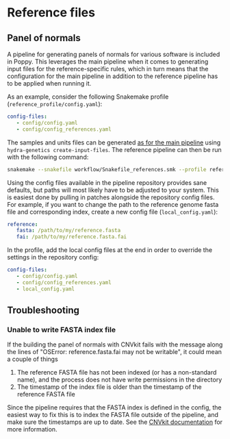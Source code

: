 # Reference files

## Panel of normals

A pipeline for generating panels of normals for various software is included in Poppy. This leverages the main pipeline when it comes to generating input files for the reference-specific rules, which in turn means that the configuration for the main pipeline in addition to the reference pipeline has to be applied when running it.

As an example, consider the following Snakemake profile (`reference_profile/config.yaml`):

```yaml
config-files:
   - config/config.yaml
   - config/config_references.yaml
```

The samples and units files can be generated [as for the main pipeline]() using `hydra-genetics create-input-files`. The reference pipeline can then be run with the following command:

```bash
snakemake --snakefile workflow/Snakefile_references.smk --profile reference_profile
```

Using the config files available in the pipeline repository provides sane defaults, but paths will most likely have to be adjusted to your system. This is easiest done by pulling in patches alongside the repository config files. For example, if you want to change the path to the reference genome fasta file and corresponding index, create a new config file (`local_config.yaml`):

```yaml
reference:
   fasta: /path/to/my/reference.fasta
   fai: /path/to/my/reference.fasta.fai
```

In the profile, add the local config files at the end in order to override the settings in the repository config:

```yaml
config-files:
   - config/config.yaml
   - config/config_references.yaml
   - local_config.yaml
```

## Troubleshooting

### Unable to write FASTA index file

If the building the panel of normals with CNVkit fails with the message along the lines of "OSError: reference.fasta.fai may not be writable", it could mean a couple of things

1. The reference FASTA file has not been indexed (or has a non-standard name), and the process does not have write permissions in the directory
2. The timestamp of the index file is older than the timestamp of the reference FASTA file

Since the pipeline requires that the FASTA index is defined in the config, the easiest way to fix this is to index the FASTA file outside of the pipeline, and make sure the timestamps are up to date. See the [CNVkit documentation](https://cnvkit.readthedocs.io/en/stable/pipeline.html#how-it-works) for more information.
